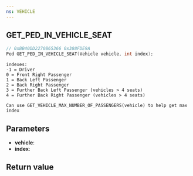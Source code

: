 ```yaml
---
ns: VEHICLE
---
```

## GET_PED_IN_VEHICLE_SEAT

```c
// 0xBB40DD2270B65366 0x388FDE9A
Ped GET_PED_IN_VEHICLE_SEAT(Vehicle vehicle, int index);
```

```
indexes:
-1 = Driver
0 = Front Right Passenger
1 = Back Left Passenger
2 = Back Right Passenger
3 = Further Back Left Passenger (vehicles > 4 seats)
4 = Further Back Right Passenger (vehicles > 4 seats)

Can use GET_VEHICLE_MAX_NUMBER_OF_PASSENGERS(vehicle) to help get max index
```

## Parameters
* **vehicle**: 
* **index**: 

## Return value
